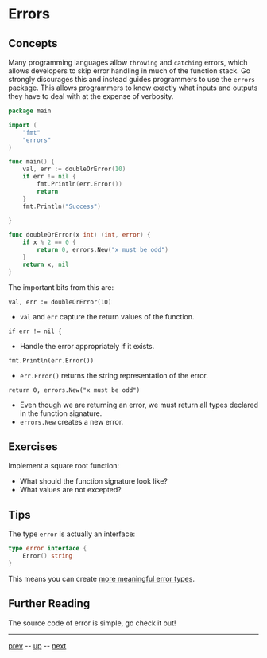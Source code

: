 # Errors

## Concepts

Many programming languages allow `throwing` and `catching` errors, which allows developers to skip error handling in much of the function stack. Go strongly discurages this and instead guides programmers to use the `errors` package. This allows programmers to know exactly what inputs and outputs they have to deal with at the expense of verbosity.

```go
package main

import (
    "fmt"
    "errors"
)

func main() {
    val, err := doubleOrError(10)
    if err != nil {
        fmt.Println(err.Error())
        return
    }
    fmt.Println("Success")

}

func doubleOrError(x int) (int, error) {
    if x % 2 == 0 {
        return 0, errors.New("x must be odd")
    }
    return x, nil
}
```

The important bits from this are:

`val, err := doubleOrError(10)`
- `val` and `err` capture the return values of the function.

`if err != nil {`
- Handle the error appropriately if it exists.

`fmt.Println(err.Error())`
- `err.Error()` returns the string representation of the error.

`return 0, errors.New("x must be odd")`
- Even though we are returning an error, we must return all types declared in the function signature.
- `errors.New` creates a new error.

## Exercises

Implement a square root function:
- What should the function signature look like?
- What values are not excepted?

## Tips

The type `error` is actually an interface:
```go
type error interface {
    Error() string
}
```

This means you can create [more meaningful error types](https://golangbot.com/custom-errors/).

## Further Reading

The source code of error is simple, go check it out!

---

[prev](4.1.md) -- [up](Readme.md) -- [next](4.3.md)